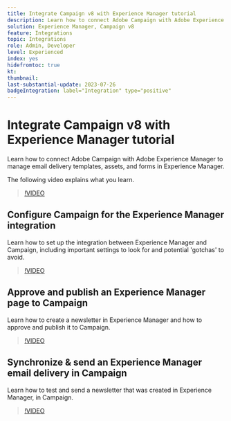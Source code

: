 ```yaml
---
title: Integrate Campaign v8 with Experience Manager tutorial
description: Learn how to connect Adobe Campaign with Adobe Experience Manager to manage email delivery templates, assets, and forms in Experience Manager.
solution: Experience Manager, Campaign v8
feature: Integrations
topic: Integrations
role: Admin, Developer
level: Experienced
index: yes
hidefromtoc: true
kt:
thumbnail:
last-substantial-update: 2023-07-26
badgeIntegration: label="Integration" type="positive"
---
```


# Integrate Campaign v8 with Experience Manager tutorial

Learn how to connect Adobe Campaign with Adobe Experience Manager to manage email delivery templates, assets, and forms in Experience Manager.

The following video explains what you learn.

>[!VIDEO](https://video.tv.adobe.com/v/340319?quality=12&learn=on)

## Configure Campaign for the Experience Manager integration

Learn how to set up the integration between Experience Manager and Campaign, including important settings to look for and potential 'gotchas' to avoid.

>[!VIDEO](https://video.tv.adobe.com/v/340121?quality=12&learn=on)

## Approve and publish an Experience Manager page to Campaign

Learn how to create a newsletter in Experience Manager and how to approve and publish it to Campaign.

>[!VIDEO](https://video.tv.adobe.com/v/340678?quality=12&learn=on)

## Synchronize & send an Experience Manager email delivery in Campaign

Learn how to test and send a newsletter that was created in Experience Manager, in Campaign.

>[!VIDEO](https://video.tv.adobe.com/v/340151?quality=12&learn=on)
